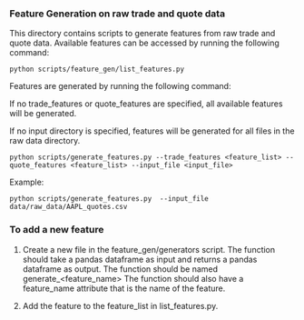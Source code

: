 ### Feature Generation on raw trade and quote data

This directory contains scripts to generate features from raw trade and quote data. Available features can be accessed by running the following command:

```python scripts/feature_gen/list_features.py```

Features are generated by running the following command:

If no  trade_features  or  quote_features  are specified, all available features will be generated.

If no input directory is specified, features will be generated for all files in the raw data directory.

```python scripts/generate_features.py --trade_features <feature_list> --quote_features <feature_list> --input_file <input_file>```

Example:

```python scripts/generate_features.py  --input_file data/raw_data/AAPL_quotes.csv ```



### To add a new feature

1. Create a new file in the  feature_gen/generators script. The function should take a pandas dataframe as input and returns a pandas dataframe as output. The function should be named  generate_<feature_name>  The function should also have a  feature_name  attribute that is the name of the feature.

2. Add the feature to the  feature_list  in  list_features.py.
